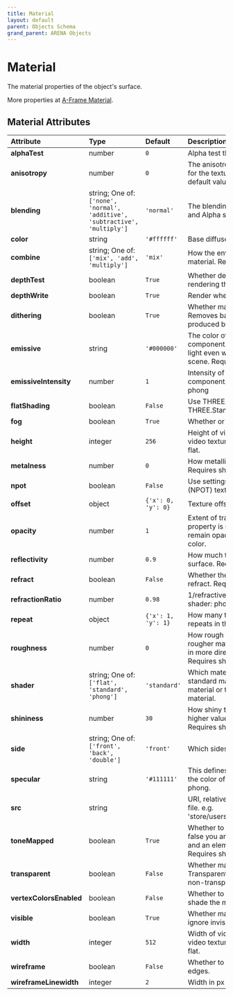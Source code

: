 ```yaml
---
title: Material
layout: default
parent: Objects Schema
grand_parent: ARENA Objects
---
```


<!--CAUTION: This file is autogenerated from https://github.com/arenaxr/arena-schemas. Changes made here may be overwritten.-->


Material
========


The material properties of the object's surface.

More properties at <a href='https://aframe.io/docs/1.5.0/components/material.html'>A-Frame Material</a>.

Material Attributes
--------------------

|Attribute|Type|Default|Description|Required|
| :--- | :--- | :--- | :--- | :--- |
|**alphaTest**|number|```0```|Alpha test threshold for transparency.|No|
|**anisotropy**|number|```0```|The anisotropic filtering sample rate to use for the textures. A value of 0 means the default value will be used, see renderer.|No|
|**blending**|string; One of: ```['none', 'normal', 'additive', 'subtractive', 'multiply']```|```'normal'```|The blending mode for the material's RGB and Alpha sent to the WebGLRenderer.|No|
|**color**|string|```'#ffffff'```|Base diffuse color.|No|
|**combine**|string; One of: ```['mix', 'add', 'multiply']```|```'mix'```|How the environment map mixes with the material. Requires shader: phong.|No|
|**depthTest**|boolean|```True```|Whether depth testing is enabled when rendering the material.|No|
|**depthWrite**|boolean|```True```|Render when depth test succeeds.|No|
|**dithering**|boolean|```True```|Whether material is dithered with noise. Removes banding from gradients like ones produced by lighting.|No|
|**emissive**|string|```'#000000'```|The color of the emissive lighting component. Used to make objects produce light even without other lighting in the scene. Requires shader: standard or phong|No|
|**emissiveIntensity**|number|```1```|Intensity of the emissive lighting component. Requires shader: standard or phong|No|
|**flatShading**|boolean|```False```|Use THREE.FlatShading rather than THREE.StandardShading.|No|
|**fog**|boolean|```True```|Whether or not material is affected by fog.|No|
|**height**|integer|```256```|Height of video (in pixels), if defining a video texture. Requires shader: standard or flat.|No|
|**metalness**|number|```0```|How metallic the material is from 0 to 1. Requires shader: standard.|No|
|**npot**|boolean|```False```|Use settings for non-power-of-two (NPOT) texture.|No|
|**offset**|object|```{'x': 0, 'y': 0}```|Texture offset to be used.|No|
|**opacity**|number|```1```|Extent of transparency. If the transparent property is not true, then the material will remain opaque and opacity will only affect color.|No|
|**reflectivity**|number|```0.9```|How much the environment map affects the surface. Requires shader: phong.|No|
|**refract**|boolean|```False```|Whether the defined envMap should refract. Requires shader: phong.|No|
|**refractionRatio**|number|```0.98```|1/refractive index of the material. Requires shader: phong.|No|
|**repeat**|object|```{'x': 1, 'y': 1}```|How many times a texture (defined by src) repeats in the X and Y direction.|No|
|**roughness**|number|```0```|How rough the material is from 0 to 1. A rougher material will scatter reflected light in more directions than a smooth material. Requires shader: standard.|No|
|**shader**|string; One of: ```['flat', 'standard', 'phong']```|```'standard'```|Which material to use. Defaults to the standard material. Can be set to the flat material or to a registered custom shader material.|No|
|**shininess**|number|```30```|How shiny the specular highlight is; a higher value gives a sharper highlight. Requires shader: phong.|No|
|**side**|string; One of: ```['front', 'back', 'double']```|```'front'```|Which sides of the mesh to render.|No|
|**specular**|string|```'#111111'```|This defines how shiny the material is and the color of its shine. Requires shader: phong.|No|
|**src**|string||URI, relative or full path of an image/video file. e.g. 'store/users/wiselab/images/360falls.mp4'.|No|
|**toneMapped**|boolean|```True```|Whether to ignore toneMapping, set to false you are using renderer.toneMapping and an element should appear to emit light. Requires shader: flat.|No|
|**transparent**|boolean|```False```|Whether material is transparent. Transparent entities are rendered after non-transparent entities.|No|
|**vertexColorsEnabled**|boolean|```False```|Whether to use vertex or face colors to shade the material.|No|
|**visible**|boolean|```True```|Whether material is visible. Raycasters will ignore invisible materials.|No|
|**width**|integer|```512```|Width of video (in pixels), if defining a video texture. Requires shader: standard or flat.|No|
|**wireframe**|boolean|```False```|Whether to render just the geometry edges.|No|
|**wireframeLinewidth**|integer|```2```|Width in px of the rendered line.|No|
